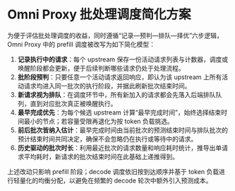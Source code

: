 # Omni Proxy 批处理调度简化方案

为便于评估批处理调度的收益，同时遵循“记录—预判—排队—择优”六步逻辑，Omni Proxy 中的 prefill 调度被改写为如下简化模型：

1. **记录执行中的请求**：每个 upstream 保存一份活动请求列表与计数器，调度或唤醒阶段都会更新，便于后续判断哪些请求仍处于处理流程。
2. **批阶段预判**：只要任意一个活动请求返回响应，即认为该 upstream 上所有活动请求均进入同一批次的执行阶段，并据此刷新批次结束时间。
3. **新请求视为排队**：在调度环节中，所有新加入的请求都会先落入后端排队队列，直到对应批次真正被唤醒执行。
4. **最早完成优先**：为每个候选 upstream 计算“最早完成时间”，始终选择结束时间最小的节点；若容量受限再退化为按 token 负载挑选。
5. **前后批次皆纳入估计**：最早完成时间由当前批次的预测结束时间与排队批次的预计结束时间共同决定，确保不会忽略仍在执行或等待中的请求。
6. **历史驱动的批次时长**：利用最近批次的请求数量和响应耗时统计，推导出单请求平均耗时，新请求的批次结束时间在此基础上递推得到。

上述改动只影响 prefill 阶段；decode 调度依旧按到达顺序并基于 token 负载进行轻量化的均衡分配，以避免在频繁的 decode 轮次中额外引入预测成本。
